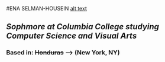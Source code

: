 #ENA SELMAN-HOUSEIN
[alt text](Puberty.png)
## _Sophmore at Columbia College studying Computer Science and Visual Arts_
### Based in: ~~Honduras~~ --> (New York, NY)
